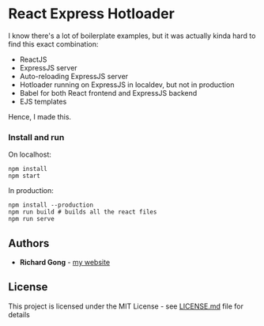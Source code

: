 # React Express Hotloader

I know there's a lot of boilerplate examples, but it was actually kinda hard to find this exact combination:

* ReactJS
* ExpressJS server
* Auto-reloading ExpressJS server
* Hotloader running on ExpressJS in localdev, but not in production
* Babel for both React frontend and ExpressJS backend
* EJS templates

Hence, I made this.

### Install and run

On localhost:

```
npm install
npm start
```

In production:

```
npm install --production
npm run build # builds all the react files
npm run serve
```

## Authors

* **Richard Gong** - [my website](http://richgong.com)

## License

This project is licensed under the MIT License - see [LICENSE.md](LICENSE.md) file for details
